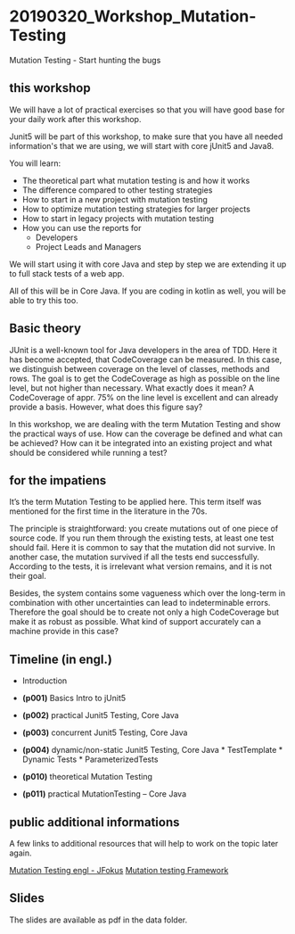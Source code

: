 

# 20190320_Workshop_Mutation-Testing
Mutation Testing - Start hunting the bugs

## this workshop
We will have a lot of practical exercises so that 
you will have good base for your daily work after this workshop.

Junit5 will be part of this workshop, 
to make sure that you have all needed information's that we are using, 
we will start with core jUnit5 and Java8.

 You will learn:
* The theoretical part what mutation testing is and how it works
* The difference compared to other testing strategies
* How to start in a new project with mutation testing
* How to optimize mutation testing strategies for larger projects
* How to start in legacy projects with mutation testing
* How you can use the reports for
    * Developers
    * Project Leads and Managers

We will start using it with core Java 
and step by step we are extending it up 
to full stack tests of a web app.

All of this will be in Core Java. 
If you are coding in kotlin as well, 
you will be able to try this too.

## Basic theory

JUnit is a well-known tool for Java developers in the area of TDD. 
Here it has become accepted, that CodeCoverage can be measured. 
In this case, we distinguish between coverage on the level of classes, 
methods and rows. The goal is to get the CodeCoverage as high as possible 
on the line level, but not higher than necessary.
What exactly does it mean? A CodeCoverage of appr. 
75% on the line level is excellent and can already provide a basis. 
However, what does this figure say?

In this workshop, we are dealing with the term Mutation Testing 
and show the practical ways of use. How can the coverage be defined 
and what can be achieved?
How can it be integrated into an existing project 
and what should be considered while running a test?

## for the impatiens
It’s the term Mutation Testing to be applied here. 
This term itself was mentioned for the first time in 
the literature in the 70s.  

The principle is straightforward: 
you create mutations out of one piece of source code. 
If you run them through the existing tests, at least one test should fail. 
Here it is common to say that the mutation did not survive. 
In another case, the mutation survived if all the tests end successfully. 
According to the tests, it is irrelevant what version remains, 
and it is not their goal.  

Besides, the system contains some vagueness which over 
the long-term in combination with other uncertainties can 
lead to indeterminable errors. Therefore the goal should be to 
create not only a high CodeCoverage but make it as robust as possible.
What kind of support accurately can a machine provide in this case?


## Timeline (in engl.)
* Introduction 
* **(p001)** Basics Intro to jUnit5 
* **(p002)** practical Junit5 Testing, Core Java 
* **(p003)** concurrent Junit5 Testing, Core Java 
* **(p004)** dynamic/non-static Junit5 Testing, Core Java 
        * TestTemplate
        * Dynamic Tests
        * ParameterizedTests

* **(p010)** theoretical Mutation Testing 
* **(p011)** practical MutationTesting – Core Java 



## public additional informations
A few links to additional resources that will help to 
work on the topic later again.

[Mutation Testing engl - JFokus](https://youtu.be/9yG1c9Crnbk) 
[Mutation testing Framework](http://pitest.org/) 

## Slides
The slides are available as pdf in the data folder.